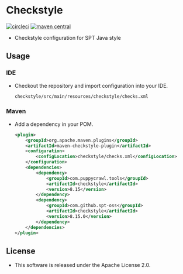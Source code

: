 # Checkstyle

[![circleci](https://img.shields.io/badge/circleci-checkstyle-brightgreen.svg)](https://circleci.com/gh/spt-oss/checkstyle)
[![maven central](https://img.shields.io/badge/maven_central-checkstyle-blue.svg)](https://mvnrepository.com/artifact/com.github.spt-oss/checkstyle)

* Checkstyle configuration for SPT Java style

## Usage

### IDE

* Checkout the repository and import configuration into your IDE.

	```bash
	checkstyle/src/main/resources/checkstyle/checks.xml
	```

### Maven

* Add a dependency in your POM.

	```xml
	<plugin>
		<groupId>org.apache.maven.plugins</groupId>
		<artifactId>maven-checkstyle-plugin</artifactId>
		<configuration>
			<configLocation>checkstyle/checks.xml</configLocation>
		</configuration>
		<dependencies>
			<dependency>
				<groupId>com.puppycrawl.tools</groupId>
				<artifactId>checkstyle</artifactId>
				<version>8.15</version>
			</dependency>
			<dependency>
				<groupId>com.github.spt-oss</groupId>
				<artifactId>checkstyle</artifactId>
				<version>8.15.0</version>
			</dependency>
		</dependencies>
	</plugin>
	```

## License

* This software is released under the Apache License 2.0.
